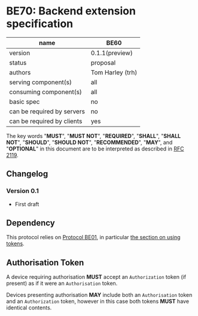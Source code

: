 # BE70: Backend extension specification

| name                       | BE60               |
|----------------------------|--------------------|
| version                    | 0.1.1(preview)     |
| status                     | proposal           |
| authors                    | Tom Harley (trh)   |
| serving component(s)       | all                |
| consuming component(s)     | all                |
| basic spec                 | no                 |
| can be required by servers | no                 |
| can be required by clients | yes                |

The key words "**MUST**", "**MUST NOT**", "**REQUIRED**", "**SHALL**", "**SHALL NOT**", "**SHOULD**", "**SHOULD NOT**", "**RECOMMENDED**", "**MAY**", and "**OPTIONAL**" in this document are to be interpreted as described in [RFC 2119](https://www.ietf.org/rfc/rfc2119.txt).

## Changelog
### Version 0.1

- First draft

## Dependency
This protocol relies on [Protocol BE01](BE01.md), in particular [the section on using tokens](BE01.md#using-tokens).

## Authorisation Token
A device requiring authorisation **MUST** accept an `Authorization` token (if present) as if it were an `Authorisation` token.

Devices presenting authorisation **MAY** include both an `Authorisation` token and an `Authorization` token, however in this case both tokens **MUST** have identical contents.
